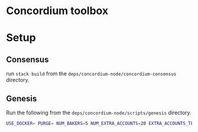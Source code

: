 # Concordium toolbox



# Setup

## Consensus
run `stack build` from the `deps/concordium-node/concordium-consensus` directory.

## Genesis
Run the following from the `deps/concordium-node/scripts/genesis` directory.
```bash
USE_DOCKER= PURGE= NUM_BAKERS=5 NUM_EXTRA_ACCOUNTS=20 EXTRA_ACCOUNTS_TEMPLATE=test EXTRA_ACCOUNTS_BALANCE=10000 ./generate-test-genesis.py
```
